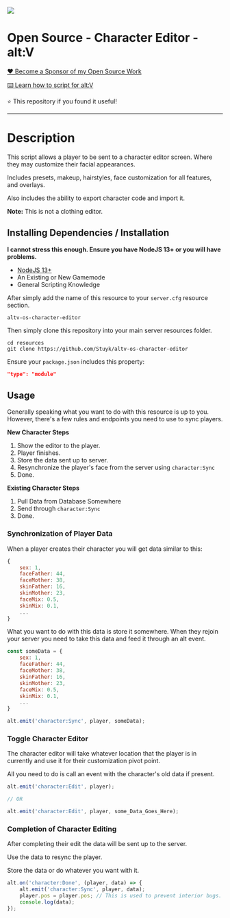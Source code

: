 ![](![image](https://github.com/user-attachments/assets/0120bed3-b093-455d-afc4-42574c51b217)
)

# Open Source - Character Editor - alt:V

[❤️ Become a Sponsor of my Open Source Work](https://github.com/sponsors/Stuyk/)

[⌨️ Learn how to script for alt:V](https://altv.stuyk.com/)

⭐ This repository if you found it useful!

---

# Description

This script allows a player to be sent to a character editor screen. Where they may customize their facial appearances.

Includes presets, makeup, hairstyles, face customization for all features, and overlays.

Also includes the ability to export character code and import it.

**Note:** This is not a clothing editor.

## Installing Dependencies / Installation

**I cannot stress this enough. Ensure you have NodeJS 13+ or you will have problems.**

-   [NodeJS 13+](https://nodejs.org/en/download/current/)
-   An Existing or New Gamemode
-   General Scripting Knowledge

After simply add the name of this resource to your `server.cfg` resource section.

`altv-os-character-editor`

Then simply clone this repository into your main server resources folder.

```
cd resources
git clone https://github.com/Stuyk/altv-os-character-editor
```

Ensure your `package.json` includes this property:

```json
"type": "module"
```

## Usage

Generally speaking what you want to do with this resource is up to you.
However, there's a few rules and endpoints you need to use to sync players.

**New Character Steps**

1. Show the editor to the player.
2. Player finishes.
3. Store the data sent up to server.
4. Resynchronize the player's face from the server using `character:Sync`
5. Done.

**Existing Character Steps**

1. Pull Data from Database Somewhere
2. Send through `character:Sync`
3. Done.

### Synchronization of Player Data

When a player creates their character you will get data similar to this:

```js
{
    sex: 1,
    faceFather: 44,
    faceMother: 38,
    skinFather: 16,
    skinMother: 23,
    faceMix: 0.5,
    skinMix: 0.1,
    ...
}
```

What you want to do with this data is store it somewhere.
When they rejoin your server you need to take this data and feed it through an alt event.

```js
const someData = {
    sex: 1,
    faceFather: 44,
    faceMother: 38,
    skinFather: 16,
    skinMother: 23,
    faceMix: 0.5,
    skinMix: 0.1,
    ...
}

alt.emit('character:Sync', player, someData);
```

### Toggle Character Editor

The character editor will take whatever location that the player is in currently and use it for their customization pivot point.

All you need to do is call an event with the character's old data if present.

```js
alt.emit('character:Edit', player);

// OR

alt.emit('character:Edit', player, some_Data_Goes_Here);
```

### Completion of Character Editing

After completing their edit the data will be sent up to the server.

Use the data to resync the player.

Store the data or do whatever you want with it.

```js
alt.on('character:Done', (player, data) => {
    alt.emit('character:Sync', player, data);
    player.pos = player.pos; // This is used to prevent interior bugs. May require a small delay.
    console.log(data);
});
```
